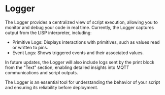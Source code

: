 # Logger

The Logger provides a centralized view of script execution, allowing you to monitor and debug your code in real time. Currently, the Logger captures output from the LISP interpreter, including:

* Primitive Logs: Displays interactions with primitives, such as values read or written to pins.
* Event Logs: Shows triggered events and their associated values.

In future updates, the Logger will also include logs sent by the print block from the "Text" section, enabling detailed insights into MQTT communications and script outputs.

The Logger is an essential tool for understanding the behavior of your script and ensuring its reliability before deployment.
